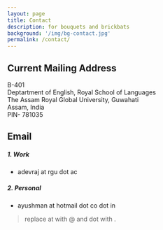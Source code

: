 ```yaml
---
layout: page
title: Contact 
description: for bouquets and brickbats
background: '/img/bg-contact.jpg'
permalink: /contact/
---
```


## Current Mailing Address 

B-401\
Deptartment of English, Royal School of Languages\
The Assam Royal Global University, Guwahati\
Assam, India\
PIN- 781035

## Email 

##### 1. Work
- adevraj at rgu dot ac 
##### 2. Personal
- ayushman at hotmail dot co dot in
> replace at with @ and dot with .
